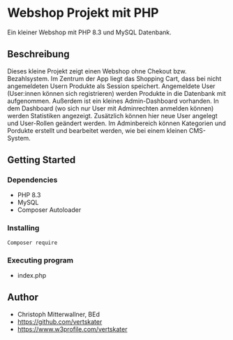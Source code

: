# Webshop Projekt mit PHP

Ein kleiner Webshop mit PHP 8.3 und MySQL Datenbank.

## Beschreibung

Dieses kleine Projekt zeigt einen Webshop ohne Chekout bzw. Bezahlsystem. Im Zentrum der App liegt das Shopping Cart, dass bei nicht angemeldeten Usern Produkte als Session speichert. Angemeldete User (User:innen können sich registrieren) werden Produkte in die Datenbank mit aufgenommen. Außerdem ist ein kleines Admin-Dashboard vorhanden. In dem Dashboard (wo sich nur User mit Adminrechten anmelden können) werden Statistiken angezeigt. Zusätzlich können hier neue User angelegt und User-Rollen geändert werden. Im Adminbereich können Kategorien und Pordukte erstellt und bearbeitet werden, wie bei einem kleinen CMS-System.

## Getting Started

### Dependencies

* PHP 8.3
* MySQL
* Composer Autoloader

### Installing

```
Composer require
```

### Executing program

* index.php

## Author
* Christoph Mitterwallner, BEd
* https://github.com/vertskater
* https://www.w3profile.com/vertskater
